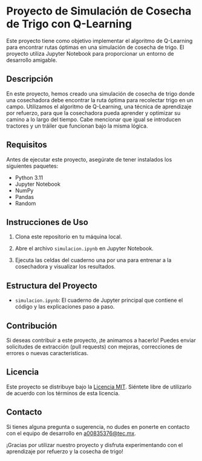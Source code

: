 # Proyecto de Simulación de Cosecha de Trigo con Q-Learning

Este proyecto tiene como objetivo implementar el algoritmo de Q-Learning para encontrar rutas óptimas en una simulación de cosecha de trigo. El proyecto utiliza Jupyter Notebook para proporcionar un entorno de desarrollo amigable.

## Descripción

En este proyecto, hemos creado una simulación de cosecha de trigo donde una cosechadora debe encontrar la ruta óptima para recolectar trigo en un campo. Utilizamos el algoritmo de Q-Learning, una técnica de aprendizaje por refuerzo, para que la cosechadora pueda aprender y optimizar su camino a lo largo del tiempo. Cabe mencionar que igual se introducen tractores y un tráiler que funcionan bajo la misma lógica.

## Requisitos

Antes de ejecutar este proyecto, asegúrate de tener instalados los siguientes paquetes:

- Python 3.11
- Jupyter Notebook
- NumPy
- Pandas
- Random

## Instrucciones de Uso

1. Clona este repositorio en tu máquina local.
   
2. Abre el archivo `simulacion.ipynb` en Jupyter Notebook.

3. Ejecuta las celdas del cuaderno una por una para entrenar a la cosechadora y visualizar los resultados.

## Estructura del Proyecto

- `simulacion.ipynb`: El cuaderno de Jupyter principal que contiene el código y las explicaciones paso a paso.

## Contribución

Si deseas contribuir a este proyecto, ¡te animamos a hacerlo! Puedes enviar solicitudes de extracción (pull requests) con mejoras, correcciones de errores o nuevas características.

## Licencia

Este proyecto se distribuye bajo la [Licencia MIT](LICENSE). Siéntete libre de utilizarlo de acuerdo con los términos de esta licencia.

## Contacto

Si tienes alguna pregunta o sugerencia, no dudes en ponerte en contacto con el equipo de desarrollo en a00835376@tec.mx.

¡Gracias por utilizar nuestro proyecto y disfruta experimentando con el aprendizaje por refuerzo y la cosecha de trigo!


